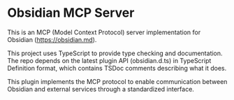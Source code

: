 # Obsidian MCP Server

This is an MCP (Model Context Protocol) server implementation for Obsidian (https://obsidian.md).

This project uses TypeScript to provide type checking and documentation.
The repo depends on the latest plugin API (obsidian.d.ts) in TypeScript Definition format, which contains TSDoc comments describing what it does.

This plugin implements the MCP protocol to enable communication between Obsidian and external services through a standardized interface.
